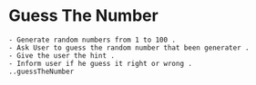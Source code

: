 # Guess The Number
	- Generate random numbers from 1 to 100 .
	- Ask User to guess the random number that been generater .
	- Give the user the hint .
	- Inform user if he guess it right or wrong .
	..guessTheNumber
	